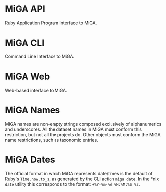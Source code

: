 # MiGA API

Ruby Application Program Interface to MiGA.

# MiGA CLI

Command Line Interface to MiGA.

# MiGA Web

Web-based interface to MiGA.

# MiGA Names

MiGA names are non-empty strings composed exclusively of alphanumerics and
underscores. All the dataset names in MiGA must conform this restriction, but
not all the projects do. Other objects must conform the MiGA name restrictions,
such as taxonomic entries.

# MiGA Dates

The official format in which MiGA represents date/times is the default of Ruby's
`Time.now.to_s`, as generated by the CLI action `miga date`. In the \*nix `date`
utility this corresponds to the format: `+%Y-%m-%d %H:%M:%S %z`.

